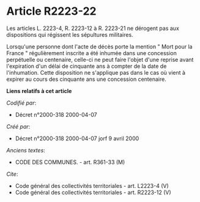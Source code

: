 # Article R2223-22

Les articles L. 2223-4, R. 2223-12 à R. 2223-21 ne dérogent pas aux dispositions qui régissent les sépultures militaires. 

Lorsqu'une personne dont l'acte de décès porte la mention " Mort pour la France " régulièrement inscrite a été inhumée dans
une concession perpétuelle ou centenaire, celle-ci ne peut faire l'objet d'une reprise avant l'expiration d'un délai de
cinquante ans à compter de la date de l'inhumation. Cette disposition ne s'applique pas dans le cas où vient à expirer au
cours des cinquante ans une concession centenaire.

**Liens relatifs à cet article**

_Codifié par_:

  - Décret n°2000-318 2000-04-07

_Créé par_:

  - Décret n°2000-318 2000-04-07 jorf 9 avril 2000

_Anciens textes_:

  - CODE DES COMMUNES. - art. R361-33 (M)

_Cite_:

  - Code général des collectivités territoriales - art. L2223-4 (V)
  - Code général des collectivités territoriales - art. R2223-12 (V)
